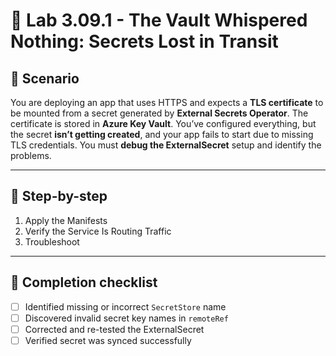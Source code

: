 # 🧰 Lab 3.09.1 - The Vault Whispered Nothing: Secrets Lost in Transit

## 🎯 Scenario

You are deploying an app that uses HTTPS and expects a **TLS certificate** to be mounted from a secret generated by **External Secrets Operator**. The certificate is stored in **Azure Key Vault**. You’ve configured everything, but the secret **isn’t getting created**, and your app fails to start due to missing TLS credentials.
You must **debug the ExternalSecret** setup and identify the problems.

---

## 🧭 Step-by-step

1. Apply the Manifests
2. Verify the Service Is Routing Traffic
3. Troubleshoot

---

## 🏁 Completion checklist

* [ ] Identified missing or incorrect `SecretStore` name
* [ ] Discovered invalid secret key names in `remoteRef`
* [ ] Corrected and re-tested the ExternalSecret
* [ ] Verified secret was synced successfully